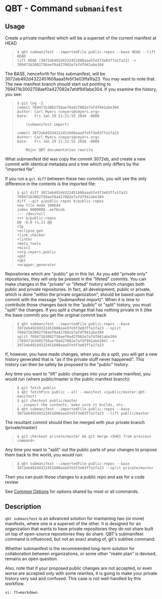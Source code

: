 # QBT - Command `submanifest`

## Usage

Create a private manifest which will be a superset of the current manifest at HEAD

>     $ qbt submanifest --importedFile public-repos --base HEAD --lift HEAD
>     lift HEAD (3072eb492d4322451608aaa5fe5f3e03ffa1fa23) -> 769471b3002758aef0a427082e7afdf941abe304

The BASE, henceforth for this submanifest, will be 3072eb492d4322451608aaa5fe5f3e03ffa1fa23.  You may want to note that.
The new manifest branch should start out pointing to 769471b3002758aef0a427082e7afdf941abe304.  If you examine the history, you see:

>     $ git log -2
>     commit 769471b3002758aef0a427082e7afdf941abe304
>     Author: Carl Myers <cmyers@cmyers.org>
>     Date:   Fri Jan 29 11:21:55 2016 -0800
>     
>         (submanifest import)
>     
>     commit 3072eb492d4322451608aaa5fe5f3e03ffa1fa23
>     Author: Carl Myers <cmyers@cmyers.org>
>     Date:   Fri Jan 29 11:21:55 2016 -0800
>     
>         Major QBT documentation rewrite

What submanifest did was copy the commit 3072eb, and create a new commit with identical metadata and a tree which only differs by the "imported file".

If you run a `git diff` between these two commits, you will see the only difference in the contents is the imported file:

>     $ git diff 3072eb492d4322451608aaa5fe5f3e03ffa1fa23 769471b3002758aef0a427082e7afdf941abe304
>     diff --git a/public-repos b/public-repos
>     new file mode 100644
>     index 0000000..ee7bceb
>     --- /dev/null
>     +++ b/public-repos
>     @@ -0,0 +1,11 @@
>     +3p
>     +eclipse_gen
>     +link_checker
>     +linter
>     +meta_tools
>     +misc1
>     +org.cmyers.public
>     +pbt
>     +qbt
>     +wrapper_generator

Repositories which are "public" go in this list.  As you add "private only" repositories, they will only be present in the "lifeted" commits.  You can make changes in the "private" or "lifeted" history which changes both public and private repositories.  In fact, all development, public or private, which is done "within the private organization", should be based upon that commit with the message "(submanifest import)".  When it is time to contribute those changes back to the "public" or "split" history, you must "split" the changes.  If you split a change that has nothing private in it (like the base commit) you get the original commit back

>     $ qbt submanifest --importedFile public-repos --base 3072eb492d4322451608aaa5fe5f3e03ffa1fa23 --split 769471b3002758aef0a427082e7afdf941abe304
>     split 769471b3002758aef0a427082e7afdf941abe304 (769471b3002758aef0a427082e7afdf941abe304) -> 3072eb492d4322451608aaa5fe5f3e03ffa1fa23

If, however, you have made changes, when you do a split, you will get a new history generated that is "as if the private stuff never happened".  This history can then be safely be proposed to the "public" history.

Any time you want to "lift" public changes into your private manifest, you would run (where public/master is the public manifest branch):

>     $ git fetch public
>     $ qbt fetchPins public --all --manifest <(public/master:qbt-manifest)
>     $ git checkout public/master
>     ...inspect the contents, make sure it builds, etc.
>     $ qbt submanifest --importedFile public-repos --base 3072eb492d4322451608aaa5fe5f3e03ffa1fa23 --lift public/master

The resultant commit should then be merged with your private branch (private/master)

>     $ git checkout private/master && git merge <SHA1 from previous command>

Any time you want to "split" out the public parts of your changes to propose them back to the world, you would run:

>     $ qbt submanifest --importedFile public-repos --base 3072eb492d4322451608aaa5fe5f3e03ffa1fa23 --split private/master

Then you can push those changes to a public repo and ask for a code review

See [Common Options](qbt-common-options.html) for options shared by most or all commands.

## Description

`qbt submanifest` is an advanced solution for mantaining two (or more) manifests, where one is a superset of the other.  It is designed for an organization that wants to have private repositories they do not share built on top of open-source repositories they do share.  QBT's submanifest command is influenced, but not an exact analog of, git's subtree command.

Whether submanifest is the recommended long-term solution for collaboration between organizations, or some other "realm plan" is devised, remains an open question.

Also, note that if your proposed public changes are not accepted, or even worse are accepted only with some rewrites, it is going to make your private history very sad and confused.  This case is not well-handled by this workflow.

    vi: ft=markdown
